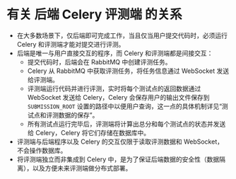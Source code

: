 # 有关 后端 Celery 评测端 的关系

- 在大多数场景下，仅后端即可完成工作，当且仅当用户提交代码时，必须运行 Celery 和评测端才能对提交进行评测。
- 后端是唯一与用户直接交互的程序，而 Celery 和评测端都是间接交互：
  - 提交代码时，后端会在 RabbitMQ 中创建评测任务。
  - Celery 从 RabbitMQ 中获取评测任务，将任务信息通过 WebSocket 发送给评测端。
  - 评测端运行代码并进行评测，实时将每个测试点的返回数据通过 WebSocket 发送给 Celery，Celery 会保存用户的输出文件保存到 `SUBMISSION_ROOT` 设置的路径中以便用户查询，这一点的具体机制详见“测试点和评测数据的保存”。
  - 所有测试点运行完毕后，评测端将计算出总分和每个测试点的状态并发送给 Celery，Celery 将它们存储在数据库中。
- 评测端与后端程序以及 Celery 的交互仅限于读取评测数据和 WebSocket，不会操作数据库。
- 将评测端独立而非集成到 Celery 中，是为了保证后端数据的安全性（数据隔离），以及方便未来评测端做分布式部署。
